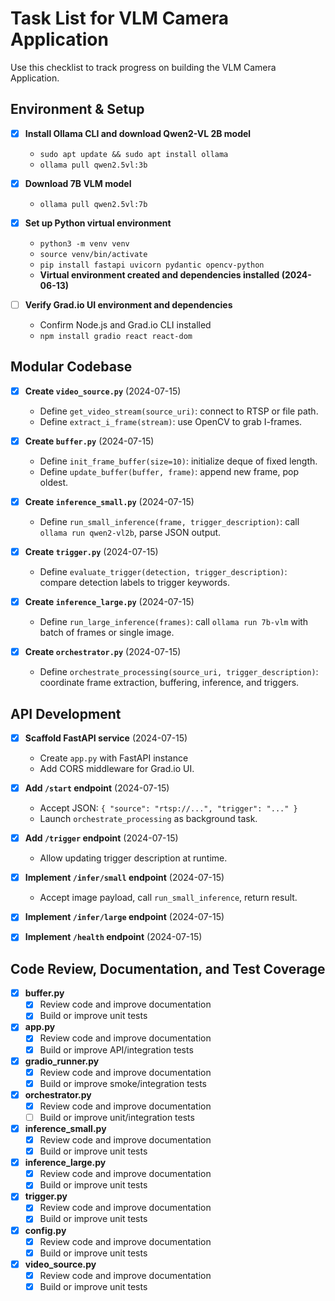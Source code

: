 # Task List for VLM Camera Application

Use this checklist to track progress on building the VLM Camera Application.

## Environment & Setup

* [x] **Install Ollama CLI and download Qwen2-VL 2B model**

  * `sudo apt update && sudo apt install ollama`
  * `ollama pull qwen2.5vl:3b`
* [x] **Download 7B VLM model**

  * `ollama pull qwen2.5vl:7b`
* [x] **Set up Python virtual environment**

  * `python3 -m venv venv`
  * `source venv/bin/activate`
  * `pip install fastapi uvicorn pydantic opencv-python`
  * **Virtual environment created and dependencies installed (2024-06-13)**
* [ ] **Verify Grad.io UI environment and dependencies**

  * Confirm Node.js and Grad.io CLI installed
  * `npm install gradio react react-dom`

## Modular Codebase

* [x] **Create `video_source.py`** (2024-07-15)

  * Define `get_video_stream(source_uri)`: connect to RTSP or file path.
  * Define `extract_i_frame(stream)`: use OpenCV to grab I-frames.
* [x] **Create `buffer.py`** (2024-07-15)

  * Define `init_frame_buffer(size=10)`: initialize deque of fixed length.
  * Define `update_buffer(buffer, frame)`: append new frame, pop oldest.
* [x] **Create `inference_small.py`** (2024-07-15)

  * Define `run_small_inference(frame, trigger_description)`: call `ollama run qwen2-vl2b`, parse JSON output.
* [x] **Create `trigger.py`** (2024-07-15)

  * Define `evaluate_trigger(detection, trigger_description)`: compare detection labels to trigger keywords.
* [x] **Create `inference_large.py`** (2024-07-15)

  * Define `run_large_inference(frames)`: call `ollama run 7b-vlm` with batch of frames or single image.
* [x] **Create `orchestrator.py`** (2024-07-15)

  * Define `orchestrate_processing(source_uri, trigger_description)`: coordinate frame extraction, buffering, inference, and triggers.

## API Development

* [x] **Scaffold FastAPI service** (2024-07-15)

  * Create `app.py` with FastAPI instance
  * Add CORS middleware for Grad.io UI.
* [x] **Add `/start` endpoint** (2024-07-15)

  * Accept JSON: `{ "source": "rtsp://...", "trigger": "..." }`
  * Launch `orchestrate_processing` as background task.
* [x] **Add `/trigger` endpoint** (2024-07-15)

  * Allow updating trigger description at runtime.
* [x] **Implement `/infer/small` endpoint** (2024-07-15)

  * Accept image payload, call `run_small_inference`, return result.
* [x] **Implement `/infer/large` endpoint** (2024-07-15)
* [x] **Implement `/health` endpoint** (2024-07-15)

## Code Review, Documentation, and Test Coverage

* [x] **buffer.py**
  * [x] Review code and improve documentation
  * [x] Build or improve unit tests
* [x] **app.py**
  * [x] Review code and improve documentation
  * [x] Build or improve API/integration tests
* [x] **gradio_runner.py**
  * [x] Review code and improve documentation
  * [x] Build or improve smoke/integration tests
* [x] **orchestrator.py**
  * [x] Review code and improve documentation
  * [ ] Build or improve unit/integration tests
* [x] **inference_small.py**
  * [x] Review code and improve documentation
  * [x] Build or improve unit tests
* [x] **inference_large.py**
  * [x] Review code and improve documentation
  * [x] Build or improve unit tests
* [x] **trigger.py**
  * [x] Review code and improve documentation
  * [x] Build or improve unit tests
* [x] **config.py**
  * [x] Review code and improve documentation
  * [x] Build or improve unit tests
* [x] **video_source.py**
  * [x] Review code and improve documentation
  * [x] Build or improve unit tests